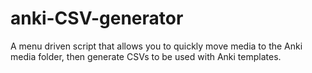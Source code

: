 # anki-CSV-generator
A menu driven script that allows you to quickly move media to the Anki media folder, then generate CSVs to be used with Anki templates.
